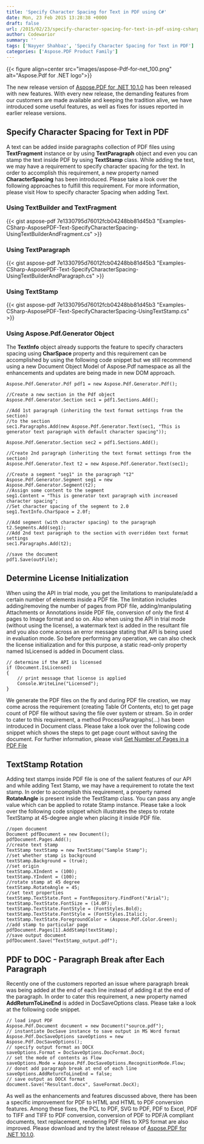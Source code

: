 ```yaml
---
title: 'Specify Character Spacing for Text in PDF using C#'
date: Mon, 23 Feb 2015 13:28:38 +0000
draft: false
url: /2015/02/23/specify-character-spacing-for-text-in-pdf-using-csharp-asp.net/
author: Codewarior
summary: ''
tags: ['Nayyer Shahbaz', 'Specify Character Spacing for Text in PDF']
categories: ['Aspose.PDF Product Family']
---
```




{{< figure align=center src="images/aspose-Pdf-for-net_100.png" alt="Aspose.Pdf for .NET logo">}}


The new release version of [Aspose.PDF for .NET 10.1.0][1] has been released with new features. With every new release, the demanding features from our customers are made available and keeping the tradition alive, we have introduced some useful features, as well as fixes for issues reported in earlier release versions.

## Specify Character Spacing for Text in PDF

A text can be added inside paragraphs collection of PDF files using **TextFragment** instance or by using **TextParagraph** object and even you can stamp the text inside PDF by using **TextStamp** class. While adding the text, we may have a requirement to specify character spacing for the text. In order to accomplish this requirement, a new property named **CharacterSpacing** has been introduced. Please take a look over the following approaches to fulfill this requirement. For more information, please visit How to specify character Spacing when adding Text.

### Using TextBuilder and TextFragment

{{< gist aspose-pdf 7e1330795d76012fcb04248bb81d45b3 "Examples-CSharp-AsposePDF-Text-SpecifyCharacterSpacing-UsingTextBuilderAndFragment.cs" >}}

### Using TextParagraph

{{< gist aspose-pdf 7e1330795d76012fcb04248bb81d45b3 "Examples-CSharp-AsposePDF-Text-SpecifyCharacterSpacing-UsingTextBuilderAndParagraph.cs" >}}

### Using TextStamp

{{< gist aspose-pdf 7e1330795d76012fcb04248bb81d45b3 "Examples-CSharp-AsposePDF-Text-SpecifyCharacterSpacing-UsingTextStamp.cs" >}}

### Using Aspose.Pdf.Generator Object

The **TextInfo** object already supports the feature to specify characters spacing using **CharSpace** property and this requirement can be accomplished by using the following code snippet but we still recommend using a new Document Object Model of Aspose.Pdf namespace as all the enhancements and updates are being made in new DOM approach.

```
Aspose.Pdf.Generator.Pdf pdf1 = new Aspose.Pdf.Generator.Pdf();

//Create a new section in the Pdf object
Aspose.Pdf.Generator.Section sec1 = pdf1.Sections.Add();

//Add 1st paragraph (inheriting the text format settings from the section)
//to the section 
sec1.Paragraphs.Add(new Aspose.Pdf.Generator.Text(sec1, "This is generator text paragraph with default character spacing"));

Aspose.Pdf.Generator.Section sec2 = pdf1.Sections.Add();

//Create 2nd paragraph (inheriting the text format settings from the section) 
Aspose.Pdf.Generator.Text t2 = new Aspose.Pdf.Generator.Text(sec1);

//Create a segment "seg1" in the paragraph "t2"
Aspose.Pdf.Generator.Segment seg1 = new Aspose.Pdf.Generator.Segment(t2);
//Assign some content to the segment
seg1.Content = "This is generator text paragraph with increased character spacing";
//Set character spacing of the segment to 2.0
seg1.TextInfo.CharSpace = 2.0f;

//Add segment (with character spacing) to the paragraph
t2.Segments.Add(seg1);
//Add 2nd text paragraph to the section with overridden text format settings
sec1.Paragraphs.Add(t2);

//save the document
pdf1.Save(outFile);
```

## Determine License Initialization

When using the API in trial mode, you get the limitations to manipulate/add a certain number of elements inside a PDF file. The limitation includes adding/removing the number of pages from PDF file, adding/manipulating Attachments or Annotations inside PDF file, conversion of only the first 4 pages to Image format and so on. Also when using the API in trial mode (without using the license), a watermark text is added in the resultant file and you also come across an error message stating that API is being used in evaluation mode. So before performing any operation, we can also check the license initialization and for this purpose, a static read-only property named IsLicensed is added in Document class.

```
// determine if the API is licensed
if (Document.IsLicensed)
{
    // print message that license is applied
    Console.WriteLine("Licensed");
}
```

We generate the PDF files on the fly and during PDF file creation, we may come across the requirement (creating Table Of Contents, etc) to get page count of PDF file without saving the file over system or stream. So in order to cater to this requirement, a method ProcessParagraphs(...) has been introduced in Document class. Please take a look over the following code snippet which shows the steps to get page count without saving the document. For further information, please visit [Get Number of Pages in a PDF File][2]

## TextStamp Rotation

Adding text stamps inside PDF file is one of the salient features of our API and while adding Text Stamp, we may have a requirement to rotate the text stamp. In order to accomplish this requirement, a property named **RotateAngle** is present inside the TextStamp class. You can pass any angle value which can be applied to rotate Stamp instance. Please take a look over the following code snippet which illustrates the steps to rotate TextStamp at 45-degree angle when placing it inside PDF file.

```
//open document
Document pdfDocument = new Document();
pdfDocument.Pages.Add();
//create text stamp
TextStamp textStamp = new TextStamp("Sample Stamp");
//set whether stamp is background
textStamp.Background = (true);
//set origin
textStamp.XIndent = (100);
textStamp.YIndent = (100);
//rotate stamp at 45 degree
textStamp.RotateAngle = 45;
//set text properties
textStamp.TextState.Font = FontRepository.FindFont("Arial");
textStamp.TextState.FontSize = (14.0F);
textStamp.TextState.FontStyle = (FontStyles.Bold);
textStamp.TextState.FontStyle = (FontStyles.Italic);
textStamp.TextState.ForegroundColor = (Aspose.Pdf.Color.Green);
//add stamp to particular page
pdfDocument.Pages[1].AddStamp(textStamp);
//save output document
pdfDocument.Save("TextStamp_output.pdf");
```

## PDF to DOC - Paragraph Break after Each Paragraph

Recently one of the customers reported an issue where paragraph break was being added at the end of each line instead of adding it at the end of the paragraph. In order to cater this requirement, a new property named **AddReturnToLineEnd** is added in DocSaveOptions class. Please take a look at the following code snippet.

```
// load input PDF
Aspose.Pdf.Document document = new Document("source.pdf");
// instantiate DocSave instance to save output in MS Word format
Aspose.Pdf.DocSaveOptions saveOptions = new Aspose.Pdf.DocSaveOptions();
// specify output format as DOCX
saveOptions.Format = DocSaveOptions.DocFormat.DocX;
// set the mode of contents as Flow
saveOptions.Mode = Aspose.Pdf.DocSaveOptions.RecognitionMode.Flow;
// donot add paragraph break at end of each line
saveOptions.AddReturnToLineEnd = false;
// save output as DOCX format
document.Save("Resultant.docx", SaveFormat.DocX);
```

As well as the enhancements and features discussed above, there has been a specific improvement for PDF to HTML and HTML to PDF conversion features. Among these fixes, the PCL to PDF, SVG to PDF, PDF to Excel, PDF to TIFF and TIFF to PDF conversion, conversion of PDF to PDF/A compliant documents, text replacement, rendering PDF files to XPS format are also improved. Please download and try the latest release of [Aspose.PDF for .NET 10.1.0][3].




[1]: https://downloads.aspose.com/pdf/net
[2]: https://docs.aspose.com/display/pdfnet/Get+and+Set+Page+Properties
[3]: https://downloads.aspose.com/pdf/net




